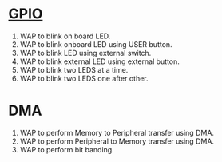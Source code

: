 # [GPIO](/GPIO)
  1. WAP to blink on board LED.
  2. WAP to blink onboard LED using USER button.
  3. WAP to blink LED using external switch.
  4. WAP to blink external LED using external button.
  5. WAP to blink two LEDS at a time.
  6. WAP to blink two LEDS one after other.
# DMA
  1. WAP to perform Memory to Peripheral transfer using DMA.<br>
  2. WAP to perform Peripheral to Memory transfer using DMA.<br>
  3. WAP to perform bit banding.<br>
 
